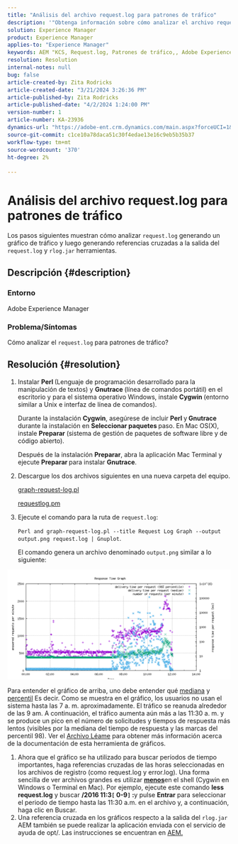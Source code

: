 ```yaml
---
title: "Análisis del archivo request.log para patrones de tráfico"
description: '"Obtenga información sobre cómo analizar el archivo request.log para detectar patrones de tráfico en Adobe Experience Manager".'
solution: Experience Manager
product: Experience Manager
applies-to: "Experience Manager"
keywords: AEM "KCS, Request.log, Patrones de tráfico,, Adobe Experience Manager, Solicitar gráfico de registro"
resolution: Resolution
internal-notes: null
bug: false
article-created-by: Zita Rodricks
article-created-date: "3/21/2024 3:26:36 PM"
article-published-by: Zita Rodricks
article-published-date: "4/2/2024 1:24:00 PM"
version-number: 1
article-number: KA-23936
dynamics-url: "https://adobe-ent.crm.dynamics.com/main.aspx?forceUCI=1&pagetype=entityrecord&etn=knowledgearticle&id=1757c565-97e7-ee11-904d-6045bd006b3d"
source-git-commit: c1ce10a78daca51c30f4edae13e16c9eb5b35b37
workflow-type: tm+mt
source-wordcount: '370'
ht-degree: 2%

---
```


# Análisis del archivo request.log para patrones de tráfico


Los pasos siguientes muestran cómo analizar `request.log` generando un gráfico de tráfico y luego generando referencias cruzadas a la salida del `request.log` y `rlog.jar` herramientas.

## Descripción {#description}


### <b>Entorno</b>

Adobe Experience Manager



### <b>Problema/Síntomas</b>

Cómo analizar el `request.log` para patrones de tráfico?


## Resolución {#resolution}


1. Instalar <b>Perl </b>(Lenguaje de programación desarrollado para la manipulación de textos) y <b>Gnutrace </b>(línea de comandos portátil) en el escritorio y para el sistema operativo Windows, instale <b>Cygwin </b>(entorno similar a Unix e interfaz de línea de comandos).

   Durante la instalación <b>Cygwin</b>, asegúrese de incluir <b>Perl </b>y<b> Gnutrace</b> durante la instalación en <b>Seleccionar paquetes </b>paso. En Mac OS(X), instale <b>Preparar </b>(sistema de gestión de paquetes de software libre y de código abierto).


   Después de la instalación <b>Preparar</b>, abra la aplicación Mac Terminal y ejecute <b>Preparar </b>para instalar <b>Gnutrace</b>.
2. Descargue los dos archivos siguientes en una nueva carpeta del equipo.

   [graph-request-log.pl](https://raw.githubusercontent.com/joerghoh/cq5-utils/master/scripts/request.log/graph-request-log.pl)

   [requestlog.pm](https://raw.githubusercontent.com/joerghoh/cq5-utils/master/scripts/request.log/requestlog.pm)
3. Ejecute el comando para la ruta de `request.log`: <b> </b>


   `Perl and graph-request-log.pl --title Request Log Graph --output output.png request.log | Gnuplot`.


   El comando genera un archivo denominado `output.png` similar a lo siguiente:


![](assets/23a59622-99e7-ee11-904d-6045bd006b3d.png)

Para entender el gráfico de arriba, uno debe entender qué [mediana](https://www.mathsisfun.com/definitions/median.html) y [percentil](https://www.mathsisfun.com/data/percentiles.html) Es decir. Como se muestra en el gráfico, los usuarios no usan el sistema hasta las 7 a. m. aproximadamente. El tráfico se reanuda alrededor de las 9 am. A continuación, el tráfico aumenta aún más a las 11:30 a. m. y se produce un pico en el número de solicitudes y tiempos de respuesta más lentos (visibles por la mediana del tiempo de respuesta y las marcas del percentil 98). Ver el [Archivo Léame](https://github.com/joerghoh/cq5-utils/tree/master/scripts/request.log) para obtener más información acerca de la documentación de esta herramienta de gráficos.

1. Ahora que el gráfico se ha utilizado para buscar períodos de tiempo importantes, haga referencias cruzadas de las horas seleccionadas en los archivos de registro (como request.log y error.log). Una forma sencilla de ver archivos grandes es utilizar <b>[menos](https://ja.wikipedia.org/wiki/Less_%28Unix%29)</b>en el shell (Cygwin en Windows o Terminal en Mac). Por ejemplo, ejecute este comando <b>less request.log</b> y buscar <b>/2016 11:3`[` 0-9`]` :</b>y pulse <b>Entrar</b> para seleccionar el periodo de tiempo hasta las 11:30 a.m. en el archivo y, a continuación, haga clic en Buscar.<br>
2. Una referencia cruzada en los gráficos respecto a la salida del `rlog.jar` AEM también se puede realizar la aplicación enviada con el servicio de ayuda de opt/. Las instrucciones se encuentran en [AEM.](https://experienceleague.adobe.com/en/docs/experience-manager-release-information/aem-release-updates/previous-updates/aem-previous-versions)

